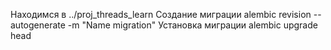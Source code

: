 Находимся в ../proj_threads_learn
Создание миграции
alembic revision --autogenerate -m "Name migration"
Установка миграции 
alembic upgrade head